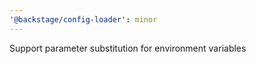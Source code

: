 ```yaml
---
'@backstage/config-loader': minor
---
```


Support parameter substitution for environment variables
